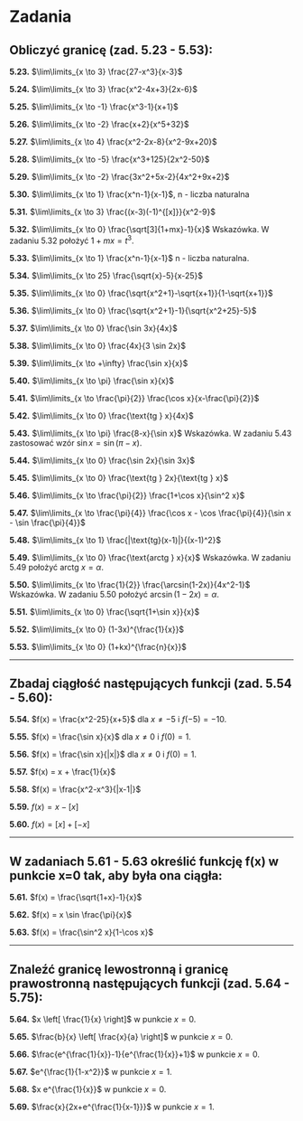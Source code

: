 # Zadania

## Obliczyć granicę (zad. 5.23 - 5.53):

**5.23.** $\lim\limits_{x \to 3} \frac{27-x^3}{x-3}$

**5.24.** $\lim\limits_{x \to 3} \frac{x^2-4x+3}{2x-6}$

**5.25.** $\lim\limits_{x \to -1} \frac{x^3-1}{x+1}$

**5.26.** $\lim\limits_{x \to -2} \frac{x+2}{x^5+32}$

**5.27.** $\lim\limits_{x \to 4} \frac{x^2-2x-8}{x^2-9x+20}$

**5.28.** $\lim\limits_{x \to -5} \frac{x^3+125}{2x^2-50}$

**5.29.** $\lim\limits_{x \to -2} \frac{3x^2+5x-2}{4x^2+9x+2}$

**5.30.** $\lim\limits_{x \to 1} \frac{x^n-1}{x-1}$, n - liczba naturalna

**5.31.** $\lim\limits_{x \to 3} \frac{(x-3)(-1)^{[x]}}{x^2-9}$

**5.32.** $\lim\limits_{x \to 0} \frac{\sqrt[3]{1+mx}-1}{x}$
Wskazówka. W zadaniu 5.32 położyć $1+mx = t^3$.

**5.33.** $\lim\limits_{x \to 1} \frac{x^n-1}{x-1}$ n - liczba naturalna.

**5.34.** $\lim\limits_{x \to 25} \frac{\sqrt{x}-5}{x-25}$

**5.35.** $\lim\limits_{x \to 0} \frac{\sqrt{x^2+1}-\sqrt{x+1}}{1-\sqrt{x+1}}$

**5.36.** $\lim\limits_{x \to 0} \frac{\sqrt{x^2+1}-1}{\sqrt{x^2+25}-5}$

**5.37.** $\lim\limits_{x \to 0} \frac{\sin 3x}{4x}$

**5.38.** $\lim\limits_{x \to 0} \frac{4x}{3 \sin 2x}$

**5.39.** $\lim\limits_{x \to +\infty} \frac{\sin x}{x}$

**5.40.** $\lim\limits_{x \to \pi} \frac{\sin x}{x}$

**5.41.** $\lim\limits_{x \to \frac{\pi}{2}} \frac{\cos x}{x-\frac{\pi}{2}}$

**5.42.** $\lim\limits_{x \to 0} \frac{\text{tg } x}{4x}$

**5.43.** $\lim\limits_{x \to \pi} \frac{8-x}{\sin x}$
Wskazówka. W zadaniu 5.43 zastosować wzór $\sin x = \sin(\pi-x)$.

**5.44.** $\lim\limits_{x \to 0} \frac{\sin 2x}{\sin 3x}$

**5.45.** $\lim\limits_{x \to 0} \frac{\text{tg } 2x}{\text{tg } x}$

**5.46.** $\lim\limits_{x \to \frac{\pi}{2}} \frac{1+\cos x}{\sin^2 x}$

**5.47.** $\lim\limits_{x \to \frac{\pi}{4}} \frac{\cos x - \cos \frac{\pi}{4}}{\sin x - \sin \frac{\pi}{4}}$

**5.48.** $\lim\limits_{x \to 1} \frac{|\text{tg}(x-1)|}{(x-1)^2}$

**5.49.** $\lim\limits_{x \to 0} \frac{\text{arctg } x}{x}$
Wskazówka. W zadaniu 5.49 położyć $\text{arctg } x = \alpha$.

**5.50.** $\lim\limits_{x \to \frac{1}{2}} \frac{\arcsin(1-2x)}{4x^2-1}$
Wskazówka. W zadaniu 5.50 położyć $\arcsin(1-2x) = \alpha$.

**5.51.** $\lim\limits_{x \to 0} \frac{\sqrt{1+\sin x}}{x}$

**5.52.** $\lim\limits_{x \to 0} (1-3x)^{\frac{1}{x}}$

**5.53.** $\lim\limits_{x \to 0} (1+kx)^{\frac{n}{x}}$

---

## Zbadaj ciągłość następujących funkcji (zad. 5.54 - 5.60):

**5.54.** $f(x) = \frac{x^2-25}{x+5}$ dla $x \neq -5$ i $f(-5)=-10$.

**5.55.** $f(x) = \frac{\sin x}{x}$ dla $x \neq 0$ i $f(0)=1$.

**5.56.** $f(x) = \frac{\sin x}{|x|}$ dla $x \neq 0$ i $f(0)=1$.

**5.57.** $f(x) = x + \frac{1}{x}$

**5.58.** $f(x) = \frac{x^2-x^3}{|x-1|}$

**5.59.** $f(x) = x - [x]$

**5.60.** $f(x) = [x] + [-x]$

---

## W zadaniach 5.61 - 5.63 określić funkcję f(x) w punkcie x=0 tak, aby była ona ciągła:

**5.61.** $f(x) = \frac{\sqrt{1+x}-1}{x}$

**5.62.** $f(x) = x \sin \frac{\pi}{x}$

**5.63.** $f(x) = \frac{\sin^2 x}{1-\cos x}$

---

## Znaleźć granicę lewostronną i granicę prawostronną następujących funkcji (zad. 5.64 - 5.75):

**5.64.** $x \left[ \frac{1}{x} \right]$ w punkcie $x=0$.

**5.65.** $\frac{b}{x} \left[ \frac{x}{a} \right]$ w punkcie $x=0$.

**5.66.** $\frac{e^{\frac{1}{x}}-1}{e^{\frac{1}{x}}+1}$ w punkcie $x=0$.

**5.67.** $e^{\frac{1}{1-x^2}}$ w punkcie $x=1$.

**5.68.** $x e^{\frac{1}{x}}$ w punkcie $x=0$.

**5.69.** $\frac{x}{2x+e^{\frac{1}{x-1}}}$ w punkcie $x=1$.